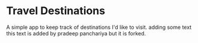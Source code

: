 # Travel Destinations

A simple app to keep track of destinations I'd like to visit.
adding some text
this text is added by pradeep panchariya but it is forked.
